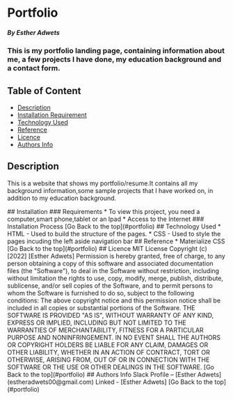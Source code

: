 # Portfolio
##### By Esther Adwets
### This is my portfolio landing page, containing information about me, a few projects I have done, my education background and a contact form.
## Table of Content
+ [Description](#description)
+ [Installation Requirement](#Installation)
+ [Technology Used](#technology-used)
+ [Reference](#reference)
+ [Licence](#licence)
+ [Authors Info](#author-Info)
## Description
<p>This is a website that shows my portfolio/resume.It contains all my background information,some sample projects that I have worked on, in addition to my education background.</p>
## Installation
### Requirements
* To view this project, you need a computer,smart phone,tablet or an Ipad
* Access to the Internet
### Installation Process
[Go Back to the top](#portfolio)
## Technology Used
* HTML - Used to build the structure of the pages.
* CSS - Used to style the pages incuding the left aside navigation bar
## Reference
* Materialize CSS
[Go Back to the top](#portfolio)
## Licence
MIT License
Copyright (c) [2022] [Esther Adwets]
Permission is hereby granted, free of charge, to any person obtaining a copy
of this software and associated documentation files (the "Software"), to deal
in the Software without restriction, including without limitation the rights
to use, copy, modify, merge, publish, distribute, sublicense, and/or sell
copies of the Software, and to permit persons to whom the Software is
furnished to do so, subject to the following conditions:
The above copyright notice and this permission notice shall be included in all
copies or substantial portions of the Software.
THE SOFTWARE IS PROVIDED "AS IS", WITHOUT WARRANTY OF ANY KIND, EXPRESS OR
IMPLIED, INCLUDING BUT NOT LIMITED TO THE WARRANTIES OF MERCHANTABILITY,
FITNESS FOR A PARTICULAR PURPOSE AND NONINFRINGEMENT. IN NO EVENT SHALL THE
AUTHORS OR COPYRIGHT HOLDERS BE LIABLE FOR ANY CLAIM, DAMAGES OR OTHER
LIABILITY, WHETHER IN AN ACTION OF CONTRACT, TORT OR OTHERWISE, ARISING FROM,
OUT OF OR IN CONNECTION WITH THE SOFTWARE OR THE USE OR OTHER DEALINGS IN THE
SOFTWARE.
[Go Back to the top](#portfolio)
## Authors Info
Slack Profile – [Esther Adwets](estheradwets00@gmail.com)
Linked - [Esther Adwets]
[Go Back to the top](#portfolio)






